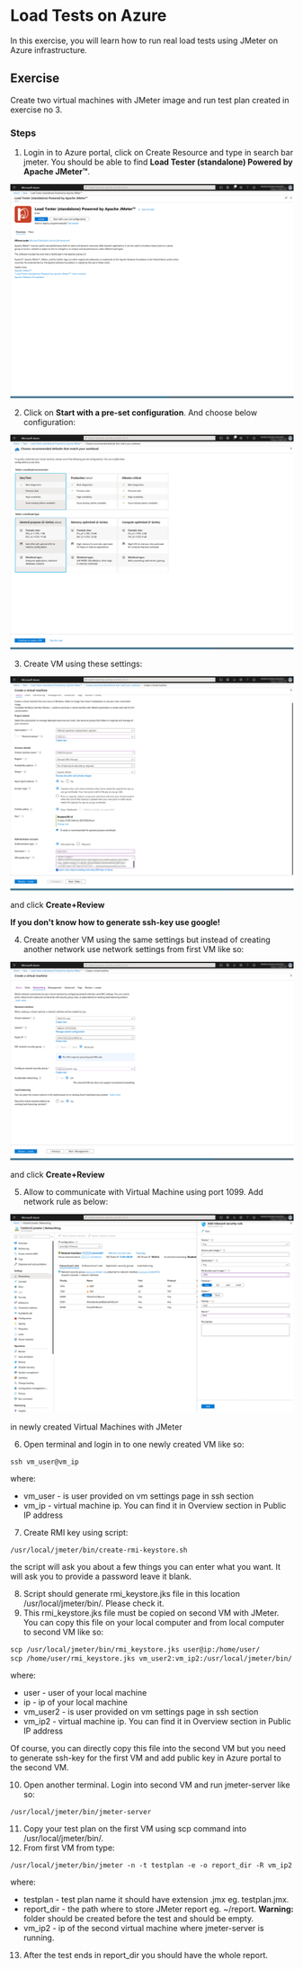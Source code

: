 # Load Tests on Azure
In this exercise, you will learn how to run real load tests using JMeter on Azure infrastructure.

## Exercise
Create two virtual machines with JMeter image and run test plan created in exercise no 3.

### Steps
1. Login in to Azure portal, click on Create Resource and type in search bar jmeter. You should be able to find 
**Load Tester (standalone) Powered by Apache JMeter™**.

![Alt text](JMeter.png?raw=true "Create JMeter VM")

2. Click on **Start with a pre-set configuration**. And choose below configuration:

![Alt text](Preset.png?raw=true "Preset")

3. Create VM using these settings:

![Alt text](VmOptions.png?raw=true "VmOptions")

and click **Create+Review**

**If you don't know how to generate ssh-key use google!**

4. Create another VM using the same settings but instead of creating another network use network settings from first VM like so:

![Alt text](NetworkConfig.png?raw=true "NetworkConfig")

and click **Create+Review**

5. Allow to communicate with Virtual Machine using port 1099. Add network rule as below:

![Alt text](NetworkRule.png?raw=true "NetworkRule")

in newly created Virtual Machines with JMeter

6. Open terminal and login in to one newly created VM like so:

```console
ssh vm_user@vm_ip

```
where:
* vm_user - is user provided on vm settings page in ssh section
* vm_ip - virtual machine ip. You can find it in Overview section in Public IP address

7. Create RMI key using script:

```console
/usr/local/jmeter/bin/create-rmi-keystore.sh
```

the script will ask you about a few things you can enter what you want.
It will ask you to provide a password leave it blank.

8. Script should generate rmi_keystore.jks file in this location /usr/local/jmeter/bin/. Please check it.
9. This rmi_keystore.jks file must be copied on second VM with JMeter. You can copy this file on your local computer and from local computer to second VM like so:

```console
scp /usr/local/jmeter/bin/rmi_keystore.jks user@ip:/home/user/
scp /home/user/rmi_keystore.jks vm_user2:vm_ip2:/usr/local/jmeter/bin/
````
where:
* user - user of your local machine
* ip - ip of your local machine
* vm_user2 - is user provided on vm settings page in ssh section
* vm_ip2 - virtual machine ip. You can find it in Overview section in Public IP address

Of course, you can directly copy this file into the second VM but you need to generate ssh-key for the first VM and add public key in Azure portal to the second VM.

10. Open another terminal. Login into second VM and run jmeter-server like so:

```console
/usr/local/jmeter/bin/jmeter-server
```

11. Copy your test plan on the first VM using scp command into /usr/local/jmeter/bin/.
12. From first VM from type:

```console
/usr/local/jmeter/bin/jmeter -n -t testplan -e -o report_dir -R vm_ip2
````

where:
* testplan - test plan name it should have extension .jmx eg. testplan.jmx.
* report_dir - the path where to store JMeter report eg. ~/report.
               **Warning:** folder should be created before the test and should be empty.
* vm_ip2 - ip of the second virtual machine where jmeter-server is running.

13. After the test ends in report_dir you should have the whole report.

